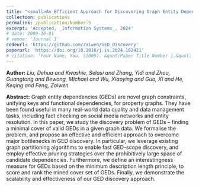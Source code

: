 ```yaml
---
title: "<small>An Efficient Approach for Discovering Graph Entity Dependencies (GEDs)</small>"
collection: publications
permalink: /publication/Number-5
excerpt: 'Accepted, _Information Systems_, 2024'
# date: 2009-10-01
# venue: 'Journal 1'
codeurl: 'https://github.com/Zaiwen/GED_Discovery'
paperurl: 'https://doi.org/10.1016/j.is.2024.102421'
# citation: 'Your Name, You. (2009). &quot;Paper Title Number 1.&quot; <i>Journal 1</i>. 1(1).'
---
```


**Author:** *Liu, Dehua and Kwashie, Selasi and Zhang, Yidi and Zhou, Guangtong and Bewong, Michael and Wu, Xiaoying and Guo, Xi and He, Keqing and Feng, Zaiwen*

**Abstract:** Graph entity dependencies (GEDs) are novel graph constraints, unifying keys and functional dependencies, for property graphs. They have been found useful in many real-world data quality and data management tasks, including fact checking on social media networks and entity resolution. In this paper, we study the discovery problem of GEDs – finding a minimal cover of valid GEDs in a given graph data. We formalise the problem, and propose an effective and efficient approach to overcome major bottlenecks in GED discovery. In particular, we leverage existing graph partitioning algorithms to enable fast GED-scope discovery, and employ effective pruning strategies over the prohibitively large space of candidate dependencies. Furthermore, we define an interestingness measure for GEDs based on the minimum description length principle, to score and rank the mined cover set of GEDs. Finally, we demonstrate the scalability and effectiveness of our GED discovery approach.
